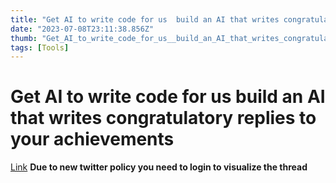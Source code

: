 ```yaml
---
title: "Get AI to write code for us  build an AI that writes congratulatory replies to your achievements"
date: "2023-07-08T23:11:38.856Z"
thumb: "Get_AI_to_write_code_for_us__build_an_AI_that_writes_congratulatory_replies_to_your_achievements.png"
tags: [Tools]
---
```


# Get AI to write code for us  build an AI that writes congratulatory replies to your achievements

[Link](https://twitter.com/Claybight/status/1472245000339525637)
**Due to new twitter policy you need to login to visualize the thread**
